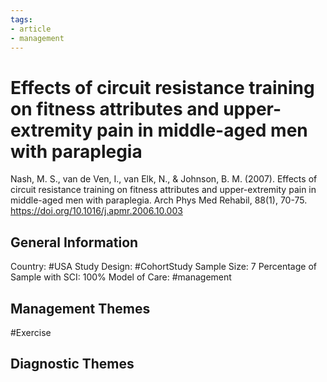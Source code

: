 ```yaml
---
tags:
- article
- management
---
```


# Effects of circuit resistance training on fitness attributes and upper-extremity pain in middle-aged men with paraplegia
Nash, M. S., van de Ven, I., van Elk, N., & Johnson, B. M. (2007). Effects of circuit resistance training on fitness attributes and upper-extremity pain in middle-aged men with paraplegia. Arch Phys Med Rehabil, 88(1), 70-75. https://doi.org/10.1016/j.apmr.2006.10.003 

## General Information
Country: #USA 
Study Design: #CohortStudy 
Sample Size: 7
Percentage of Sample with SCI: 100%
Model of Care: #management 

## Management Themes
#Exercise 

## Diagnostic Themes
